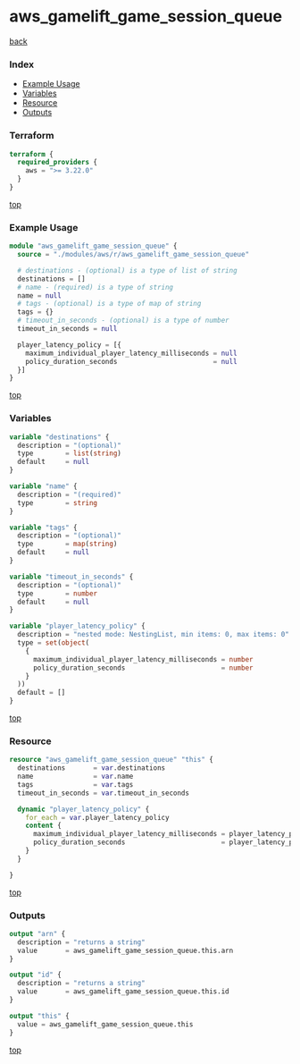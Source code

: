 # aws_gamelift_game_session_queue

[back](../aws.md)

### Index

- [Example Usage](#example-usage)
- [Variables](#variables)
- [Resource](#resource)
- [Outputs](#outputs)

### Terraform

```terraform
terraform {
  required_providers {
    aws = ">= 3.22.0"
  }
}
```

[top](#index)

### Example Usage

```terraform
module "aws_gamelift_game_session_queue" {
  source = "./modules/aws/r/aws_gamelift_game_session_queue"

  # destinations - (optional) is a type of list of string
  destinations = []
  # name - (required) is a type of string
  name = null
  # tags - (optional) is a type of map of string
  tags = {}
  # timeout_in_seconds - (optional) is a type of number
  timeout_in_seconds = null

  player_latency_policy = [{
    maximum_individual_player_latency_milliseconds = null
    policy_duration_seconds                        = null
  }]
}
```

[top](#index)

### Variables

```terraform
variable "destinations" {
  description = "(optional)"
  type        = list(string)
  default     = null
}

variable "name" {
  description = "(required)"
  type        = string
}

variable "tags" {
  description = "(optional)"
  type        = map(string)
  default     = null
}

variable "timeout_in_seconds" {
  description = "(optional)"
  type        = number
  default     = null
}

variable "player_latency_policy" {
  description = "nested mode: NestingList, min items: 0, max items: 0"
  type = set(object(
    {
      maximum_individual_player_latency_milliseconds = number
      policy_duration_seconds                        = number
    }
  ))
  default = []
}
```

[top](#index)

### Resource

```terraform
resource "aws_gamelift_game_session_queue" "this" {
  destinations       = var.destinations
  name               = var.name
  tags               = var.tags
  timeout_in_seconds = var.timeout_in_seconds

  dynamic "player_latency_policy" {
    for_each = var.player_latency_policy
    content {
      maximum_individual_player_latency_milliseconds = player_latency_policy.value["maximum_individual_player_latency_milliseconds"]
      policy_duration_seconds                        = player_latency_policy.value["policy_duration_seconds"]
    }
  }

}
```

[top](#index)

### Outputs

```terraform
output "arn" {
  description = "returns a string"
  value       = aws_gamelift_game_session_queue.this.arn
}

output "id" {
  description = "returns a string"
  value       = aws_gamelift_game_session_queue.this.id
}

output "this" {
  value = aws_gamelift_game_session_queue.this
}
```

[top](#index)